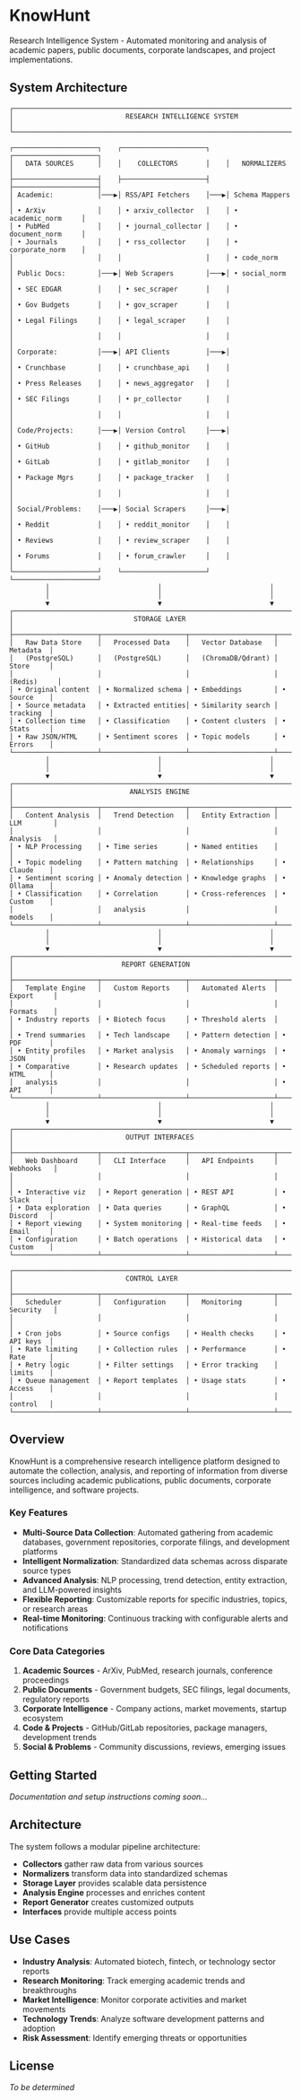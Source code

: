 # KnowHunt

Research Intelligence System - Automated monitoring and analysis of academic papers, public documents, corporate landscapes, and project implementations.

## System Architecture

```
┌─────────────────────────────────────────────────────────────────────────────────┐
│                            RESEARCH INTELLIGENCE SYSTEM                         │
└─────────────────────────────────────────────────────────────────────────────────┘

┌─────────────────────┐    ┌─────────────────────┐    ┌─────────────────────┐
│   DATA SOURCES      │    │    COLLECTORS       │    │   NORMALIZERS       │
├─────────────────────┤    ├─────────────────────┤    ├─────────────────────┤
│ Academic:           │───▶│ RSS/API Fetchers    │───▶│ Schema Mappers      │
│ • ArXiv             │    │ • arxiv_collector   │    │ • academic_norm     │
│ • PubMed            │    │ • journal_collector │    │ • document_norm     │
│ • Journals          │    │ • rss_collector     │    │ • corporate_norm    │
│                     │    │                     │    │ • code_norm         │
│ Public Docs:        │───▶│ Web Scrapers        │───▶│ • social_norm       │
│ • SEC EDGAR         │    │ • sec_scraper       │    │                     │
│ • Gov Budgets       │    │ • gov_scraper       │    │                     │
│ • Legal Filings     │    │ • legal_scraper     │    │                     │
│                     │    │                     │    │                     │
│ Corporate:          │───▶│ API Clients         │───▶│                     │
│ • Crunchbase        │    │ • crunchbase_api    │    │                     │
│ • Press Releases    │    │ • news_aggregator   │    │                     │
│ • SEC Filings       │    │ • pr_collector      │    │                     │
│                     │    │                     │    │                     │
│ Code/Projects:      │───▶│ Version Control     │───▶│                     │
│ • GitHub            │    │ • github_monitor    │    │                     │
│ • GitLab            │    │ • gitlab_monitor    │    │                     │
│ • Package Mgrs      │    │ • package_tracker   │    │                     │
│                     │    │                     │    │                     │
│ Social/Problems:    │───▶│ Social Scrapers     │───▶│                     │
│ • Reddit            │    │ • reddit_monitor    │    │                     │
│ • Reviews           │    │ • review_scraper    │    │                     │
│ • Forums            │    │ • forum_crawler     │    │                     │
└─────────────────────┘    └─────────────────────┘    └─────────────────────┘
         │                           │                           │
         │                           │                           │
         ▼                           ▼                           ▼
┌─────────────────────────────────────────────────────────────────────────────────┐
│                              STORAGE LAYER                                     │
├─────────────────────┬─────────────────────┬─────────────────────┬─────────────┤
│   Raw Data Store    │   Processed Data    │   Vector Database   │   Metadata  │
│   (PostgreSQL)      │   (PostgreSQL)      │   (ChromaDB/Qdrant) │   Store     │
│                     │                     │                     │ (Redis)     │
│ • Original content  │ • Normalized schema │ • Embeddings        │ • Source    │
│ • Source metadata   │ • Extracted entities│ • Similarity search │   tracking  │
│ • Collection time   │ • Classification    │ • Content clusters  │ • Stats     │
│ • Raw JSON/HTML     │ • Sentiment scores  │ • Topic models      │ • Errors    │
└─────────────────────┴─────────────────────┴─────────────────────┴─────────────┘
         │                           │                           │
         │                           │                           │
         ▼                           ▼                           ▼
┌─────────────────────────────────────────────────────────────────────────────────┐
│                             ANALYSIS ENGINE                                    │
├─────────────────────┬─────────────────────┬─────────────────────┬─────────────┤
│   Content Analysis  │   Trend Detection   │   Entity Extraction │  LLM        │
│                     │                     │                     │  Analysis   │
│ • NLP Processing    │ • Time series       │ • Named entities    │             │
│ • Topic modeling    │ • Pattern matching  │ • Relationships     │ • Claude    │
│ • Sentiment scoring │ • Anomaly detection │ • Knowledge graphs  │ • Ollama    │
│ • Classification    │ • Correlation       │ • Cross-references  │ • Custom    │
│                     │   analysis          │                     │   models    │
└─────────────────────┴─────────────────────┴─────────────────────┴─────────────┘
         │                           │                           │
         │                           │                           │
         ▼                           ▼                           ▼
┌─────────────────────────────────────────────────────────────────────────────────┐
│                           REPORT GENERATION                                    │
├─────────────────────┬─────────────────────┬─────────────────────┬─────────────┤
│   Template Engine   │   Custom Reports    │   Automated Alerts  │  Export     │
│                     │                     │                     │  Formats    │
│ • Industry reports  │ • Biotech focus     │ • Threshold alerts  │             │
│ • Trend summaries   │ • Tech landscape    │ • Pattern detection │ • PDF       │
│ • Entity profiles   │ • Market analysis   │ • Anomaly warnings  │ • JSON      │
│ • Comparative       │ • Research updates  │ • Scheduled reports │ • HTML      │
│   analysis          │                     │                     │ • API       │
└─────────────────────┴─────────────────────┴─────────────────────┴─────────────┘
         │                           │                           │
         │                           │                           │
         ▼                           ▼                           ▼
┌─────────────────────────────────────────────────────────────────────────────────┐
│                            OUTPUT INTERFACES                                   │
├─────────────────────┬─────────────────────┬─────────────────────┬─────────────┤
│   Web Dashboard     │   CLI Interface     │   API Endpoints     │  Webhooks   │
│                     │                     │                     │             │
│ • Interactive viz   │ • Report generation │ • REST API          │ • Slack     │
│ • Data exploration  │ • Data queries      │ • GraphQL           │ • Discord   │
│ • Report viewing    │ • System monitoring │ • Real-time feeds   │ • Email     │
│ • Configuration     │ • Batch operations  │ • Historical data   │ • Custom    │
└─────────────────────┴─────────────────────┴─────────────────────┴─────────────┘

┌─────────────────────────────────────────────────────────────────────────────────┐
│                            CONTROL LAYER                                       │
├─────────────────────┬─────────────────────┬─────────────────────┬─────────────┤
│   Scheduler         │   Configuration     │   Monitoring        │  Security   │
│                     │                     │                     │             │
│ • Cron jobs         │ • Source configs    │ • Health checks     │ • API keys  │
│ • Rate limiting     │ • Collection rules  │ • Performance       │ • Rate      │
│ • Retry logic       │ • Filter settings   │ • Error tracking    │   limits    │
│ • Queue management  │ • Report templates  │ • Usage stats       │ • Access    │
│                     │                     │                     │   control   │
└─────────────────────┴─────────────────────┴─────────────────────┴─────────────┘
```

## Overview

KnowHunt is a comprehensive research intelligence platform designed to automate the collection, analysis, and reporting of information from diverse sources including academic publications, public documents, corporate intelligence, and software projects.

### Key Features

- **Multi-Source Data Collection**: Automated gathering from academic databases, government repositories, corporate filings, and development platforms
- **Intelligent Normalization**: Standardized data schemas across disparate source types
- **Advanced Analysis**: NLP processing, trend detection, entity extraction, and LLM-powered insights
- **Flexible Reporting**: Customizable reports for specific industries, topics, or research areas
- **Real-time Monitoring**: Continuous tracking with configurable alerts and notifications

### Core Data Categories

1. **Academic Sources** - ArXiv, PubMed, research journals, conference proceedings
2. **Public Documents** - Government budgets, SEC filings, legal documents, regulatory reports
3. **Corporate Intelligence** - Company actions, market movements, startup ecosystem
4. **Code & Projects** - GitHub/GitLab repositories, package managers, development trends
5. **Social & Problems** - Community discussions, reviews, emerging issues

## Getting Started

*Documentation and setup instructions coming soon...*

## Architecture

The system follows a modular pipeline architecture:
- **Collectors** gather raw data from various sources
- **Normalizers** transform data into standardized schemas
- **Storage Layer** provides scalable data persistence
- **Analysis Engine** processes and enriches content
- **Report Generator** creates customized outputs
- **Interfaces** provide multiple access points

## Use Cases

- **Industry Analysis**: Automated biotech, fintech, or technology sector reports
- **Research Monitoring**: Track emerging academic trends and breakthroughs
- **Market Intelligence**: Monitor corporate activities and market movements
- **Technology Trends**: Analyze software development patterns and adoption
- **Risk Assessment**: Identify emerging threats or opportunities

## License

*To be determined*
